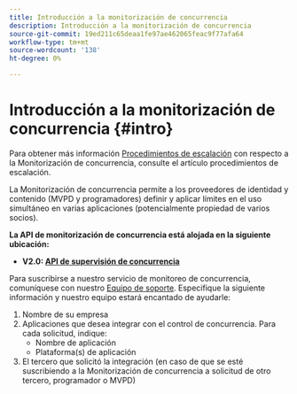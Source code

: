 ```yaml
---
title: Introducción a la monitorización de concurrencia
description: Introducción a la monitorización de concurrencia
source-git-commit: 19ed211c65deaa1fe97ae462065feac9f77afa64
workflow-type: tm+mt
source-wordcount: '138'
ht-degree: 0%

---
```



# Introducción a la monitorización de concurrencia {#intro}

Para obtener más información [Procedimientos de escalación](/help/concurrency-monitoring/cm-escalation-procedures.md) con respecto a la Monitorización de concurrencia, consulte el artículo procedimientos de escalación.

La Monitorización de concurrencia permite a los proveedores de identidad y contenido (MVPD y programadores) definir y aplicar límites en el uso simultáneo en varias aplicaciones (potencialmente propiedad de varios socios).

**La API de monitorización de concurrencia está alojada en la siguiente ubicación:**

* **V2.0: [API de supervisión de concurrencia](http://docs.adobeptime.io/cm-api-v2/)**

Para suscribirse a nuestro servicio de monitoreo de concurrencia, comuníquese con nuestro [Equipo de soporte](mailto:tve-support@adobe.com). Especifique la siguiente información y nuestro equipo estará encantado de ayudarle:

1. Nombre de su empresa
1. Aplicaciones que desea integrar con el control de concurrencia. Para cada solicitud, indique:
   * Nombre de aplicación
   * Plataforma(s) de aplicación
1. El tercero que solicitó la integración (en caso de que se esté suscribiendo a la Monitorización de concurrencia a solicitud de otro tercero, programador o MVPD)
